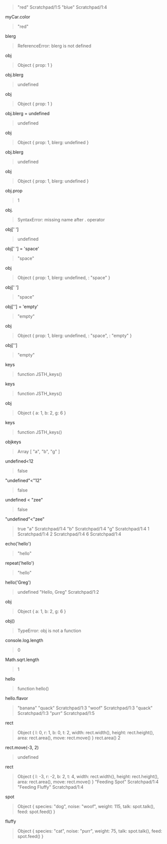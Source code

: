 > "red" Scratchpad/1:5
> "blue" Scratchpad/1:4

myCar.color
> "red"

blerg
> ReferenceError: blerg is not defined

obj
> Object { prop: 1 }

obj.blerg
> undefined

obj
> Object { prop: 1 }

obj.blerg = undefined
> undefined

obj
> Object { prop: 1, blerg: undefined }

obj.blerg
> undefined

obj
> Object { prop: 1, blerg: undefined }

obj.prop
> 1

obj. 
> SyntaxError: missing name after . operator

obj[' ']
> undefined

obj[' '] = 'space'
> "space"

obj
> Object { prop: 1, blerg: undefined,  : "space" }

obj[' ']
> "space"

obj[''] = 'empty'
> "empty"

obj
> Object { prop: 1, blerg: undefined,  : "space", : "empty" }

obj['']
> "empty"

keys
> function JSTH_keys()

keys
> function JSTH_keys()

obj
> Object { a: 1, b: 2, g: 6 }

keys
> function JSTH_keys()

objkeys
> Array [ "a", "b", "g" ]

undefined<12
> false

"undefined"<"12"
> false

undefined < "zee"
> false

"undefined"<"zee"
> true
> "a" Scratchpad/1:4
> "b" Scratchpad/1:4
> "g" Scratchpad/1:4
> 1 Scratchpad/1:4
> 2 Scratchpad/1:4
> 6 Scratchpad/1:4

echo('hello')
> "hello"

repeat('hello')
> "hello"

hello('Greg')
> undefined
> "Hello, Greg" Scratchpad/1:2

obj
> Object { a: 1, b: 2, g: 6 }

obj()
> TypeError: obj is not a function

console.log.length
> 0

Math.sqrt.length
> 1

hello
> function hello()

hello.flavor
> "banana"
> "quack" Scratchpad/1:3
> "woof" Scratchpad/1:3
> "quack" Scratchpad/1:3
> "purr" Scratchpad/1:5

rect
> Object { l: 0, r: 1, b: 0, t: 2, width: rect.width(), height: rect.height(), area: rect.area(), move: rect.move() }
rect.area()
> 2

rect.move(-3, 2)
> undefined

rect
> Object { l: -3, r: -2, b: 2, t: 4, width: rect.width(), height: rect.height(), area: rect.area(), move: rect.move() }
> "Feeding Spot" Scratchpad/1:4
> "Feeding Fluffy" Scratchpad/1:4

spot
> Object { species: "dog", noise: "woof", weight: 115, talk: spot.talk(), feed: spot.feed() }

fluffy
> Object { species: "cat", noise: "purr", weight: 75, talk: spot.talk(), feed: spot.feed() }
